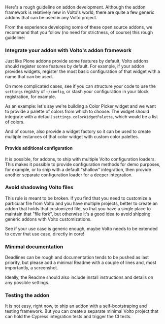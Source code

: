<!-- ## Best practices for addon development -->

Here's a rough guideline on addon development. Although the addon framework is
relatively new in Volto's world, there are quite a few generic addons that can
be used in any Volto project.

From the experience developing some of these open source addons, we
recommand that you follow (no need for strictness, of course) this rough
guideline:

### Integrate your addon with Volto's addon framework

Just like Plone addons provide some features by default, Volto addons should
register some features by default. For example, if your addon provides widgets,
register the most basic configuration of that widget with a name that can be
used.

On more complicated cases, see if you can structure your code to use the
`settings` registry of `~/config`, or stash your configuration in your block
registration, for example.

As an example: let's say we're building a Color Picker widget and we want to
provide a palette of colors from which to choose. The widget should integrate
with a default `settings.colorWidgetPalette`, which would be a list of colors.

And of course, also provide a widget factory so it can be used to create
multiple instances of that color widget with custom color palettes.

#### Provide additional configuration

It is possible, for addons, to ship with multiple Volto configuration loaders.
This makes it possible to provide configuration methods for demo purposes, for
example, or to ship with a default "shallow" integration, then provide
another separate configuration loader for a deeper integration.

### Avoid shadowing Volto files

This rule is meant to be broken. If you find that you need to customize
a particular file from Volto and you have multiple projects, better to create
an addon that holds that customized file, so that you have a single place to
maintain that "file fork", but otherwise it's a good idea to avoid shipping
generic addons with Volto customizations.

See if your use case is generic enough, maybe Volto needs to be extended to
cover that use case, directly in core!

### Minimal documentation

Deadlines can be rough and documentation tends to be pushed as last priority,
but please add a minimal Readme with a couple of lines and, most importantly,
a screenshot.

Ideally, the Readme should also include install instructions and details on any
possible settings.

### Testing the addon

It is not easy, right now, to ship an addon with a self-bootstraping and
testing framework. But you can create a separate minimal Volto project that can
hold the Cypress integration tests and trigger the CI tests.
